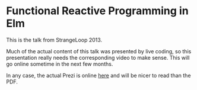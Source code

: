 # Functional Reactive Programming in Elm

This is the talk from StrangeLoop 2013.

Much of the actual content of this talk was presented by live coding,
so this presentation really needs the corresponding video to make sense.
This will go online sometime in the next few months.

In any case, the actual Prezi is online
[here](http://prezi.com/t11kfw3spozs/?utm_campaign=share&utm_medium=copy&rc=ex0share)
and will be nicer to read than the PDF.
